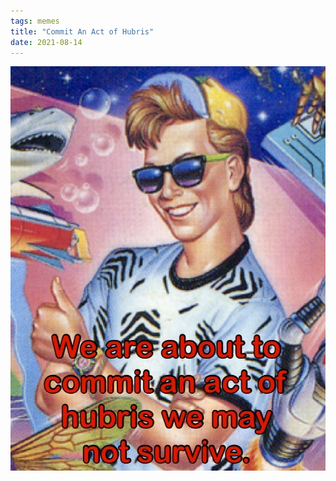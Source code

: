 ```yaml
---
tags: memes
title: "Commit An Act of Hubris"
date: 2021-08-14
---
```




![hubris.png](https://raw.githubusercontent.com/muneer78/muneer78.github.io/master/images/hubris.png)
        